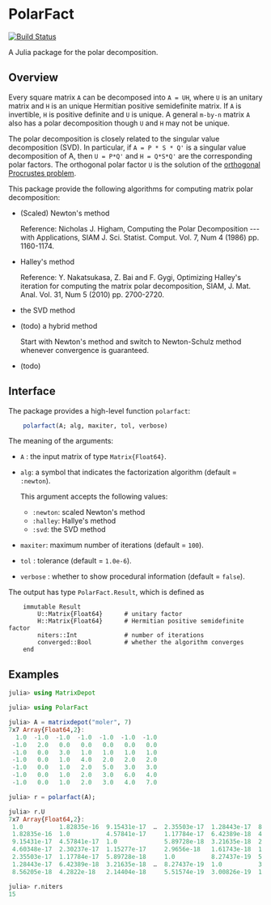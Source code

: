 # PolarFact

[![Build Status](https://travis-ci.org/weijianzhang/PolarFact.jl.svg?branch=master)](https://travis-ci.org/weijianzhang/PolarFact.jl)

A Julia package for the polar decomposition.

## Overview 

Every square matrix ``A`` can be decomposed into ``A = UH``, where
``U`` is an unitary matrix and ``H`` is an unique Hermitian positive
semidefinite matrix. If ``A`` is invertible, ``H`` is positive
definite and ``U`` is unique. A general ``m-by-n`` matrix ``A`` also
has a polar decomposition though ``U`` and ``H`` may not be unique.

The polar decomposition is closely related to the singular value
decomposition (SVD). In particular, if ``A = P * S * Q'`` is a
singular value decomposition of A, then ``U = P*Q'`` and ``H =
Q*S*Q'`` are the corresponding polar factors. The orthogonal polar
factor ``U`` is the solution of the
[orthogonal Procrustes problem](http://en.wikipedia.org/wiki/Orthogonal_Procrustes_problem).

This package provide the following algorithms for computing matrix
polar decomposition:

* (Scaled) Newton's method

	Reference:
	Nicholas J. Higham, Computing the Polar Decomposition ---with Applications,
	SIAM J. Sci. Statist. Comput. Vol. 7, Num 4 (1986) pp. 1160-1174.
	
* Halley's method

	Reference:
	Y. Nakatsukasa, Z. Bai and F. Gygi, Optimizing Halley's iteration 
	for computing the matrix polar decomposition, SIAM, J. Mat. Anal. 
	Vol. 31, Num 5 (2010) pp. 2700-2720. 

* the SVD method

* (todo) a hybrid method

	Start with Newton's method and switch to Newton-Schulz method whenever
	convergence is guaranteed.

* (todo) 

## Interface

The package provides a high-level function ``polarfact``:

```julia
	polarfact(A; alg, maxiter, tol, verbose)
```

The meaning of the arguments:

- ``A`` : the input matrix of type ``Matrix{Float64}``.

- ``alg``: a symbol that indicates the factorization algorithm (default = ``:newton``).

	This argument accepts the following values:

	- ``:newton``: scaled Newton's method
	- ``:halley``: Hallye's method
	- ``:svd``: the SVD method

- ``maxiter``: maximum number of iterations (default = ``100``).

- ``tol`` :  tolerance (default = ``1.0e-6``).

- ``verbose`` : whether to show procedural information (default = ``false``).
	

The output has type ``PolarFact.Result``, which is defined as 

```
	immutable Result
		U::Matrix{Float64}      # unitary factor
		H::Matrix{Float64}      # Hermitian positive semidefinite factor
		niters::Int             # number of iterations
		converged::Bool         # whether the algorithm converges
	end
```

## Examples

```julia
julia> using MatrixDepot

julia> using PolarFact

julia> A = matrixdepot("moler", 7)
7x7 Array{Float64,2}:
  1.0  -1.0  -1.0  -1.0  -1.0  -1.0  -1.0
 -1.0   2.0   0.0   0.0   0.0   0.0   0.0
 -1.0   0.0   3.0   1.0   1.0   1.0   1.0
 -1.0   0.0   1.0   4.0   2.0   2.0   2.0
 -1.0   0.0   1.0   2.0   5.0   3.0   3.0
 -1.0   0.0   1.0   2.0   3.0   6.0   4.0
 -1.0   0.0   1.0   2.0   3.0   4.0   7.0

julia> r = polarfact(A);

julia> r.U
7x7 Array{Float64,2}:
 1.0          1.82835e-16  9.15431e-17  …  2.35503e-17  1.28443e-17  8.56205e-18
 1.82835e-16  1.0          4.57841e-17     1.17784e-17  6.42389e-18  4.2822e-18 
 9.15431e-17  4.57841e-17  1.0             5.89728e-18  3.21635e-18  2.14404e-18
 4.60348e-17  2.30237e-17  1.15277e-17     2.9656e-18   1.61743e-18  1.07819e-18
 2.35503e-17  1.17784e-17  5.89728e-18     1.0          8.27437e-19  5.51574e-19
 1.28443e-17  6.42389e-18  3.21635e-18  …  8.27437e-19  1.0          3.00826e-19
 8.56205e-18  4.2822e-18   2.14404e-18     5.51574e-19  3.00826e-19  1.0  

julia> r.niters
15
```



